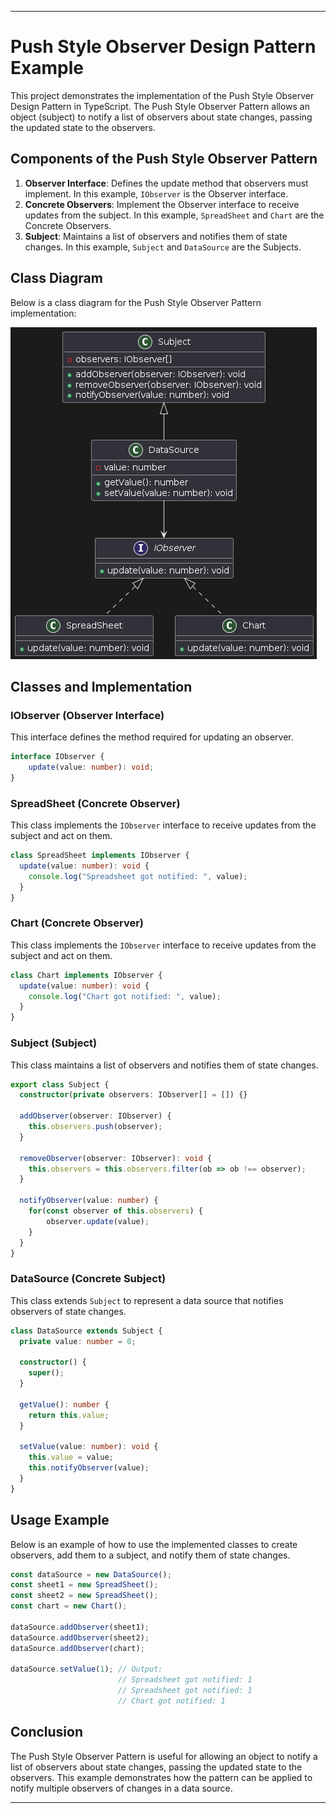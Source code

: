 ---

# Push Style Observer Design Pattern Example

This project demonstrates the implementation of the Push Style Observer Design Pattern in TypeScript. The Push Style Observer Pattern allows an object (subject) to notify a list of observers about state changes, passing the updated state to the observers.

## Components of the Push Style Observer Pattern

1. **Observer Interface**: Defines the update method that observers must implement. In this example, `IObserver` is the Observer interface.
2. **Concrete Observers**: Implement the Observer interface to receive updates from the subject. In this example, `SpreadSheet` and `Chart` are the Concrete Observers.
3. **Subject**: Maintains a list of observers and notifies them of state changes. In this example, `Subject` and `DataSource` are the Subjects.

## Class Diagram

Below is a class diagram for the Push Style Observer Pattern implementation:

![Push Style Observer Pattern Class Diagram](/images/push-style-observer.png)

## Classes and Implementation

### IObserver (Observer Interface)

This interface defines the method required for updating an observer.

```typescript
interface IObserver {
    update(value: number): void;
}
```

### SpreadSheet (Concrete Observer)

This class implements the `IObserver` interface to receive updates from the subject and act on them.

```typescript
class SpreadSheet implements IObserver {
  update(value: number): void {
    console.log("Spreadsheet got notified: ", value);
  }
}
```

### Chart (Concrete Observer)

This class implements the `IObserver` interface to receive updates from the subject and act on them.

```typescript
class Chart implements IObserver {
  update(value: number): void {
    console.log("Chart got notified: ", value);
  }
}
```

### Subject (Subject)

This class maintains a list of observers and notifies them of state changes.

```typescript
export class Subject {
  constructor(private observers: IObserver[] = []) {}

  addObserver(observer: IObserver) {
    this.observers.push(observer);
  }

  removeObserver(observer: IObserver): void {
    this.observers = this.observers.filter(ob => ob !== observer);
  }

  notifyObserver(value: number) {
    for(const observer of this.observers) {
        observer.update(value);
    }
  }
}
```

### DataSource (Concrete Subject)

This class extends `Subject` to represent a data source that notifies observers of state changes.

```typescript
class DataSource extends Subject {
  private value: number = 0;

  constructor() {
    super();
  }

  getValue(): number {
    return this.value;
  }

  setValue(value: number): void {
    this.value = value;
    this.notifyObserver(value);
  }
}
```

## Usage Example

Below is an example of how to use the implemented classes to create observers, add them to a subject, and notify them of state changes.

```typescript
const dataSource = new DataSource();
const sheet1 = new SpreadSheet();
const sheet2 = new SpreadSheet();
const chart = new Chart();

dataSource.addObserver(sheet1);
dataSource.addObserver(sheet2);
dataSource.addObserver(chart);

dataSource.setValue(1); // Output: 
                        // Spreadsheet got notified: 1
                        // Spreadsheet got notified: 1
                        // Chart got notified: 1
```

## Conclusion

The Push Style Observer Pattern is useful for allowing an object to notify a list of observers about state changes, passing the updated state to the observers. This example demonstrates how the pattern can be applied to notify multiple observers of changes in a data source.

---